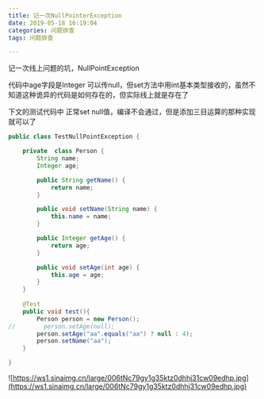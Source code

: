 ```yaml
---
title: 记一次NullPointerException
date: 2019-05-18 16:19:04
categories: 问题排查
tags: 问题排查

---
```


记一次线上问题的坑，NullPointException

代码中age字段是Integer 可以传null，但set方法中用int基本类型接收的，虽然不知道这种诡异的代码是如何存在的，但实际线上就是存在了

下文的测试代码中 正常set null值，编译不会通过，但是添加三目运算的那种实现就可以了

```java
public class TestNullPointException {

    private  class Person {
        String name;
        Integer age;

        public String getName() {
            return name;
        }

        public void setName(String name) {
            this.name = name;
        }

        public Integer getAge() {
            return age;
        }

        public void setAge(int age) {
            this.age = age;
        }
    }
  
    @Test
    public void test(){
        Person person = new Person();
//        person.setAge(null);
        person.setAge("aa".equals("aa") ? null : 4);
        person.setName("aa");
    }

}
```

![https://ws1.sinaimg.cn/large/006tNc79gy1g35ktz0dhhj31cw09edhp.jpg](https://ws1.sinaimg.cn/large/006tNc79gy1g35ktz0dhhj31cw09edhp.jpg)